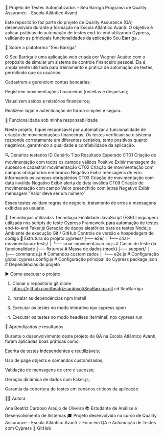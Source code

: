 🧾 Projeto de Testes Automatizados – Seu Barriga
Programa de Quality Assurance – Escola Atlântico Avanti

Este repositório faz parte do projeto de Quality Assurance (QA) desenvolvido durante a formação na Escola Atlântico Avanti.
O objetivo é aplicar práticas de automação de testes end-to-end utilizando Cypress, validando as principais funcionalidades da aplicação Seu Barriga
.

📘 Sobre a plataforma "Seu Barriga"

O Seu Barriga é uma aplicação web criada por Wagner Aquino com o propósito de simular um sistema de controle financeiro pessoal.
Ela é amplamente utilizada para treinamento e prática de automação de testes, permitindo que os usuários:

Cadastrem e gerenciem contas bancárias;

Registrem movimentações financeiras (receitas e despesas);

Visualizem saldos e relatórios financeiros;

Realizem login e autenticação de forma simples e segura.

🧩 Funcionalidade sob minha responsabilidade

Neste projeto, fiquei responsável por automatizar a funcionalidade de criação de movimentações financeiras.
Os testes verificam se o sistema responde corretamente em diferentes cenários, tanto positivos quanto negativos, garantindo a qualidade e confiabilidade da aplicação.

🔍 Cenários testados
ID	Cenário	Tipo	Resultado Esperado
CT01	Criação de movimentação com todos os campos válidos	Positivo	Exibir mensagem de sucesso e cadastrar movimentação
CT02	Criação de movimentação com campos obrigatórios em branco	Negativo	Exibir mensagens de erro informando os campos obrigatórios
CT03	Criação de movimentação com data inválida	Negativo	Exibir alerta de data inválida
CT09	Criação de movimentação com campo Valor preenchido com letras	Negativo	Exibir mensagem “Valor deve ser um número”

Esses testes validam regras de negócio, tratamento de erros e mensagens exibidas ao usuário.

🧰 Tecnologias utilizadas
Tecnologia	Finalidade
JavaScript (ES6)	Linguagem utilizada nos scripts de teste
Cypress	Framework para automação de testes end-to-end
Faker.js	Geração de dados aleatórios para os testes
Node.js	Ambiente de execução
Git / GitHub	Controle de versão e hospedagem do código
🚀 Estrutura do projeto
cypress/
├── e2e/
│   └── criar-movimentacao-tests/
│       └── criar-movimentacao.cy.js     # Casos de teste da funcionalidade
├── fixtures/                             # Massa de dados (mock)
├── support/
│   ├── commands.js                       # Comandos customizados
│   └── e2e.js                            # Configuração global
cypress.config.js                         # Configuração principal do Cypress
package.json                              # Dependências do projeto

▶️ Como executar o projeto
1. Clonar o repositório
git clone https://github.com/beatrizcardosol/SeuBarriga.git
cd SeuBarriga

2. Instalar as dependências
npm install

3. Executar os testes no modo interativo
npx cypress open

4. Executar os testes no modo headless (terminal)
npx cypress run

🧠 Aprendizados e resultados

Durante o desenvolvimento deste projeto de QA na Escola Atlântico Avanti, foram aplicadas boas práticas como:

Escrita de testes independentes e reutilizáveis;

Uso de page objects e comandos customizados;

Validação de mensagens de erro e sucesso;

Geração dinâmica de dados com Faker.js;

Garantia da cobertura de testes em cenários críticos da aplicação.

👩‍💻 Autora

Ana Beatriz Cardoso Araújo de Oliveira
📚 Estudante de Análise e Desenvolvimento de Sistemas
🎓 Projeto desenvolvido no curso de Quality Assurance – Escola Atlântico Avanti
💡 Foco em QA e Automação de Testes com Cypress
🔗 GitHub
